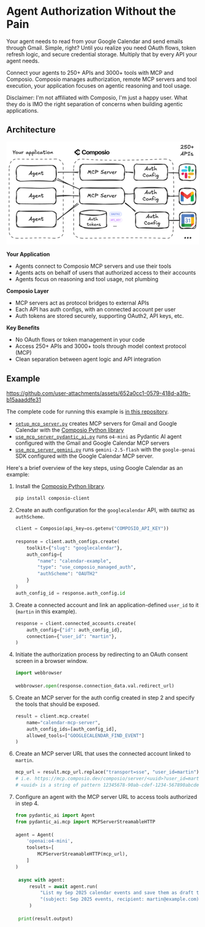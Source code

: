 # Agent Authorization Without the Pain

Your agent needs to read from your Google Calendar and send emails through Gmail. Simple, right? Until you realize you need OAuth flows, token refresh logic, and secure credential storage. Multiply that by every API your agent needs.

Connect your agents to 250+ APIs and 3000+ tools with MCP and Composio. Composio manages authorization, remote MCP servers and tool execution, your application focuses on agentic reasoning and tool usage. 

Disclaimer: I'm not affiliated with Composio, I'm just a happy user. What they do is IMO the right separation of concerns when building agentic applications.

## Architecture

![architecture](architecture.png)

**Your Application**
- Agents connect to Composio MCP servers and use their tools
- Agents acts on behalf of users that authorized access to their accounts
- Agents focus on reasoning and tool usage, not plumbing

**Composio Layer**
- MCP servers act as protocol bridges to external APIs
- Each API has auth configs, with an connected account per user
- Auth tokens are stored securely, supporting OAuth2, API keys, etc.

**Key Benefits**
- No OAuth flows or token management in your code
- Access 250+ APIs and 3000+ tools through model context protocol (MCP)
- Clean separation between agent logic and API integration

## Example

https://github.com/user-attachments/assets/652a0cc1-0579-418d-a3fb-b15aaaddfe31

The complete code for running this example is [in this repository](https://github.com/...).

- [`setup_mcp_server.py`](setup_mcp_server.py) creates MCP servers for Gmail and Google Calendar with the [Composio Python library](https://github.com/ComposioHQ/composio-base-py)
- [`use_mcp_server_pydantic_ai.py`](use_mcp_server_pydantic_ai.py) runs `o4-mini` as Pydantic AI agent configured with the Gmail and Google Calendar MCP servers
- [`use_mcp_server_gemini.py`](use_mcp_server_gemini.py) runs `gemini-2.5-flash` with the `google-genai` SDK configured with the Google Calendar MCP server.

Here's a brief overview of the key steps, using Google Calendar as an example:

1. Install the [Composio Python library](https://github.com/ComposioHQ/composio-base-py).

   ```bash
   pip install composio-client
   ```

2. Create an auth configuration for the `googlecalendar` API, with `OAUTH2` as `authScheme`.

   ```python
   client = Composio(api_key=os.getenv("COMPOSIO_API_KEY"))

   response = client.auth_configs.create(
       toolkit={"slug": "googlecalendar"},
       auth_config={
           "name": "calendar-example", 
           "type": "use_composio_managed_auth",
           "authScheme": "OAUTH2"
       }
   )
   auth_config_id = response.auth_config.id
   ```

3. Create a connected account and link an application-defined `user_id` to it (`martin` in this example).

   ```python
   response = client.connected_accounts.create(
       auth_config={"id": auth_config_id},
       connection={"user_id": "martin"},
   )
   ```

4. Initiate the authorization process by redirecting to an OAuth consent screen in a browser window. 

   ```python
   import webbrowser

   webbrowser.open(response.connection_data.val.redirect_url)
   ```

5. Create an MCP server for the auth config created in step 2 and specify the tools that should be exposed.

   ```python
   result = client.mcp.create(
       name="calendar-mcp-server",
       auth_config_ids=[auth_config_id],
       allowed_tools=["GOOGLECALENDAR_FIND_EVENT"]
   )
   ```

6. Create an MCP server URL that uses the connected account linked to `martin`.

   ```python
   mcp_url = result.mcp_url.replace("transport=sse", "user_id=martin")
   # i.e. https://mcp.composio.dev/composio/server/<uuid>?user_id=martin
   # <uuid> is a string of pattern 12345678-90ab-cdef-1234-567890abcdef
   ```

7. Configure an agent with the MCP server URL to access tools authorized in step 4.

   ```python
   from pydantic_ai import Agent
   from pydantic_ai.mcp import MCPServerStreamableHTTP

   agent = Agent(
       'openai:o4-mini',
       toolsets=[
           MCPServerStreamableHTTP(mcp_url),  
       ]
   )

    async with agent:
        result = await agent.run(
            "List my Sep 2025 calendar events and save them as draft to my gmail account "
            "(subject: Sep 2025 events, recipient: martin@example.com)."
        )
    
    print(result.output)
   ```

